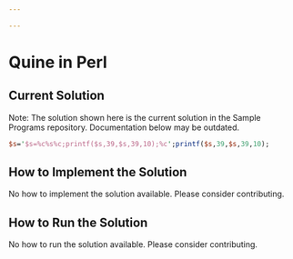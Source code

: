 ```yaml
---

---
```


# Quine in Perl

## Current Solution

Note: The solution shown here is the current solution in the Sample Programs repository. Documentation below may be outdated.

```Perl
$s='$s=%c%s%c;printf($s,39,$s,39,10);%c';printf($s,39,$s,39,10);

```

## How to Implement the Solution

No how to implement the solution available. Please consider contributing.

## How to Run the Solution

No how to run the solution available. Please consider contributing.